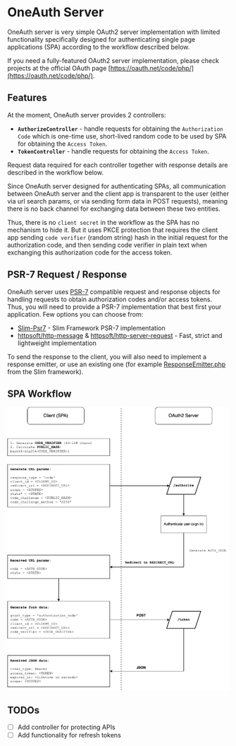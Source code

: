 # OneAuth Server

OneAuth server is very simple OAuth2 server implementation with limited functionality specifically designed for authenticating single page applications (SPA) according to the workflow described below.

If you need a fully-featured OAuth2 server implementation, please check projects at the official OAuth page [https://oauth.net/code/php/](https://oauth.net/code/php/).

## Features

At the moment, OneAuth server provides 2 controllers:
 - **`AuthorizeController`** - handle requests for obtaining the `Authorization Code` which is one-time use, short-lived random code to be used by SPA for obtaining the `Access Token`.
 - **`TokenController`** - handle requests for obtaining the `Access Token`.

Request data required for each controller together with response details are described in the workflow below.

Since OneAuth server designed for authenticating SPAs, all communication between OneAuth server and the client app is transparent to the user (either via url search params, or via sending form data in POST requests), meaning there is no back channel for exchanging data between these two entities.

Thus, there is no `client secret` in the workflow as the SPA has no mechanism to hide it. But it uses PKCE protection that requires the client app sending `code verifier` (random string) hash in the initial request for the authorization code, and then sending code verifier in plain text when exchanging this authorization code for the access token.

## PSR-7 Request / Response

OneAuth server uses [PSR-7](https://www.php-fig.org/psr/psr-7/) compatible request and response objects for handling requests to obtain authorization codes and/or access tokens. Thus, you will need to provide a PSR-7 implementation that best first your application. Few options you can choose from:
 - [Slim-Psr7](https://github.com/slimphp/Slim-Psr7) - Slim Framework PSR-7 implementation
 - [httpsoft/http-message](https://github.com/httpsoft/http-message) & [httpsoft/http-server-request](https://github.com/httpsoft/http-server-request) - Fast, strict and lightweight implementation

 To send the response to the client, you will also need to implement a response emitter, or use an existing one (for example [ResponseEmitter.php](https://github.com/slimphp/Slim/blob/4.x/Slim/ResponseEmitter.php) from the Slim framework).

## SPA Workflow

![workflow](/assets/OneAuth_workflow.png)

## TODOs
 - [ ] Add controller for protecting APIs
 - [ ] Add functionality for refresh tokens